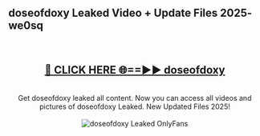 <h2>doseofdoxy Leaked Video + Update Files 2025- we0sq</h2>
<br>
<div align="center">
<h2><a href="https://libra.edu.pl?doseofdoxy" rel="nofollow">🔴 CLICK HERE 🌐==►► doseofdoxy</a></h2>
<br>
Get doseofdoxy leaked all content. Now you can access all videos and pictures of doseofdoxy Leaked. New Updated Files 2025!
<br>
<br>
<a href="https://libra.edu.pl?doseofdoxy" rel="nofollow" data-target="animated-image.originalLink"><img src="https://i.ibb.co.com/WyWwxjT/player-gif2.gif" alt="doseofdoxy Leaked OnlyFans" style="max-width: 100%; display: inline-block;" data-target="animated-image.originalImage"></a>
</div>
<br>
